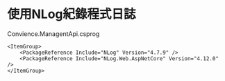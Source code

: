 # 使用NLog紀錄程式日誌

Convience.ManagentApi.csprog
```
<ItemGroup>
    <PackageReference Include="NLog" Version="4.7.9" />
    <PackageReference Include="NLog.Web.AspNetCore" Version="4.12.0" />
</ItemGroup>
```
